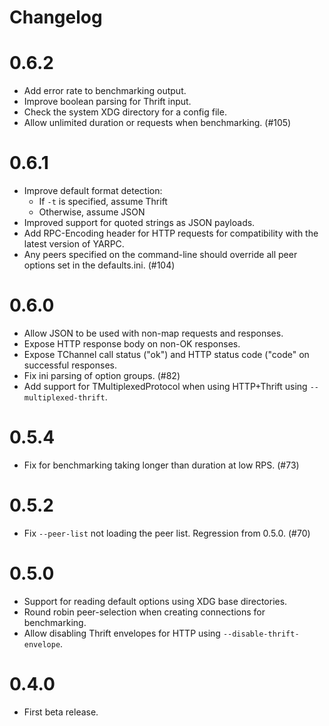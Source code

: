 Changelog
=========

# 0.6.2

* Add error rate to benchmarking output.
* Improve boolean parsing for Thrift input.
* Check the system XDG directory for a config file.
* Allow unlimited duration or requests when benchmarking. (#105)

# 0.6.1

* Improve default format detection:
  - If `-t` is specified, assume Thrift
  - Otherwise, assume JSON
* Improved support for quoted strings as JSON payloads.
* Add RPC-Encoding header for HTTP requests for compatibility
  with the latest version of YARPC.
* Any peers specified on the command-line should override all
  peer options set in the defaults.ini. (#104)

# 0.6.0

* Allow JSON to be used with non-map requests and responses.
* Expose HTTP response body on non-OK responses.
* Expose TChannel call status ("ok") and HTTP status code ("code"
  on successful responses.
* Fix ini parsing of option groups. (#82)
* Add support for TMultiplexedProtocol when using HTTP+Thrift using
  `--multiplexed-thrift`.

# 0.5.4

* Fix for benchmarking taking longer than duration at low RPS. (#73)

# 0.5.2

* Fix `--peer-list` not loading the peer list. Regression from 0.5.0. (#70)

# 0.5.0

* Support for reading default options using XDG base directories.
* Round robin peer-selection when creating connections for benchmarking.
* Allow disabling Thrift envelopes for HTTP using `--disable-thrift-envelope`.

# 0.4.0

* First beta release.
